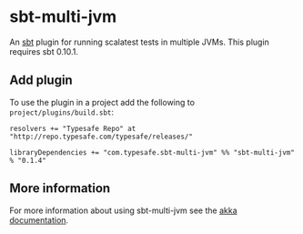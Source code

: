 sbt-multi-jvm
=============

An [sbt] plugin for running scalatest tests in multiple JVMs. This plugin
requires sbt 0.10.1.

[sbt]: https://github.com/harrah/xsbt


Add plugin
----------

To use the plugin in a project add the following to `project/plugins/build.sbt`:

    resolvers += "Typesafe Repo" at "http://repo.typesafe.com/typesafe/releases/"

    libraryDependencies += "com.typesafe.sbt-multi-jvm" %% "sbt-multi-jvm" % "0.1.4"


More information
----------------

For more information about using sbt-multi-jvm see the
[akka documentation][akka-docs].

[akka-docs]: http://akka.io/docs/akka/snapshot/dev/multi-jvm-testing.html
